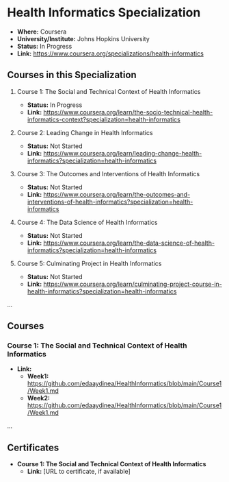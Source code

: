 # Health Informatics Specialization

- **Where:** Coursera
- **University/Institute:** Johns Hopkins University
- **Status:** In Progress
- **Link:** <https://www.coursera.org/specializations/health-informatics>

## Courses in this Specialization

1. Course 1: The Social and Technical Context of Health Informatics
   - **Status:** In Progress
   - **Link:** <https://www.coursera.org/learn/the-socio-technical-health-informatics-context?specialization=health-informatics>

2. Course 2: Leading Change in Health Informatics
   - **Status:** Not Started
   - **Link:** <https://www.coursera.org/learn/leading-change-health-informatics?specialization=health-informatics>
  
3. Course 3: The Outcomes and Interventions of Health Informatics
   - **Status:** Not Started
   - **Link:** <https://www.coursera.org/learn/the-outcomes-and-interventions-of-health-informatics?specialization=health-informatics>
  
4. Course 4: The Data Science of Health Informatics
   - **Status:** Not Started
   - **Link:** <https://www.coursera.org/learn/the-data-science-of-health-informatics?specialization=health-informatics>
  
5. Course 5: Culminating  Project in Health Informatics
   - **Status:** Not Started
   - **Link:** <https://www.coursera.org/learn/culminating-project-course-in-health-informatics?specialization=health-informatics>

...

## Courses

### Course 1: The Social and Technical Context of Health Informatics

- **Link:** 
  - **Week1:**  <https://github.com/edaaydinea/HealthInformatics/blob/main/Course1/Week1.md>
  - **Week2:** <https://github.com/edaaydinea/HealthInformatics/blob/main/Course1/Week1.md>

...

## Certificates

- **Course 1: The Social and Technical Context of Health Informatics**
  - **Link:** [URL to certificate, if available]
